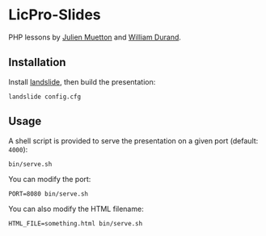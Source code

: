 LicPro-Slides
=============

PHP lessons by [Julien Muetton](http://github.com/themouette) and
[William Durand](http://github.com/willdurand).


Installation
------------

Install [landslide](https://github.com/adamzap/landslide#installation), then
build the presentation:

    landslide config.cfg


Usage
-----

A shell script is provided to serve the presentation on a given port (default: `4000`):

    bin/serve.sh

You can modify the port:

    PORT=8080 bin/serve.sh

You can also modify the HTML filename:

    HTML_FILE=something.html bin/serve.sh


